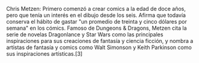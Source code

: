 Chris Metzen: Primero comenzó a crear comics a la edad de doce años, pero que tenía un interés en el dibujo desde los seis. Afirma que todavía conserva el hábito de gastar "un promedio de treinta y cinco dólares por semana" en los cómics. Famoso de Dungeons & Dragons, Metzen cita la serie de novelas Dragonlance y Star Wars como las principales inspiraciones para sus creaciones de fantasía y ciencia ficción, y nombra a artistas de fantasía y comics como Walt Simonson y Keith Parkinson como sus inspiraciones artísticas.[3]​
